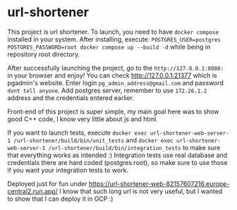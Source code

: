 # url-shortener

This project is url shortener.
To launch, you need to have `docker compose` installed in your system.
After installing, execute:
`POSTGRES_USER=postgres POSTGRES_PASSWORD=root docker compose up --build -d`
while being in repository root directory.

After successfully launching the project, go to the `http://127.0.0.1:8080:` in your browser and enjoy!
You can check http://127.0.0.1:21377 which is pgadmin's website.
Enter login `pg_admin_address@gmail.com`
and password `dont tell anyone`.
Add postgres server, remember to use `172.26.1.2` address and the credentials entered earlier.


Front-end of this project is super simple, my main goal here was to show good C++ code, I know very little about js and html.

If you want to launch tests, execute
`docker exec url-shortener-web-server-1 /url-shortener/build/bin/unit_tests`
and
`docker exec url-shortener-web-server-1 /url-shortener/build/bin/integration_tests`
to make sure that everything works as intended :)
Integration tests use real database and credentials there are hard coded (postgres:root),
so make sure to use those if you want your integration tests to work.

Deployed just for fun under https://url-shortener-web-82157607216.europe-central2.run.app/
I know that such long url is not very useful, but I wanted to show that I can deploy it in GCP :)